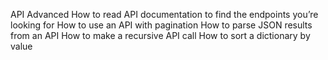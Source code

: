 API Advanced
How to read API documentation to find the endpoints you’re looking for
How to use an API with pagination
How to parse JSON results from an API
How to make a recursive API call
How to sort a dictionary by value
